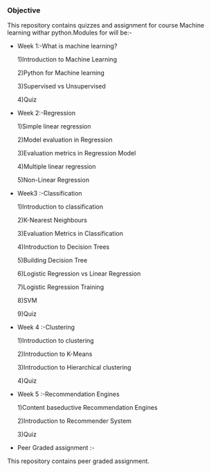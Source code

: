  ### Objective 
This repository contains quizzes and assignment for course Machine learning withar python.Modules for will be:-

 - Week 1:-What is machine learning? 

   1)Introduction to Machine Learning

   2)Python for Machine learning 

   3)Supervised vs Unsupervised 

   4)Quiz

 - Week 2:-Regression 

   1)Simple linear regression

   2)Model evaluation in Regression 

   3)Evaluation metrics in Regression Model 

   4)Multiple linear regression

   5)Non-Linear Regression

 - Week3 :-Classification 

   1)Introduction to classification 

   2)K-Nearest Neighbours 

   3)Evaluation Metrics in Classification 

   4)Introduction to Decision Trees 

   5)Building Decision Tree 

   6)Logistic Regression vs Linear Regression
 
   7)Logistic Regression Training 

   8)SVM

   9)Quiz

 - Week 4 :-Clustering

   1)Introduction to clustering 

   2)Introduction to K-Means 

   3)Introduction to Hierarchical clustering 

   4)Quiz

 - Week 5 :-Recommendation Engines 

   1)Content baseductive Recommendation Engines 

   2)Introduction to Recommender System 

   3)Quiz

 - Peer Graded assignment :-

This repository contains peer graded assignment.
   

